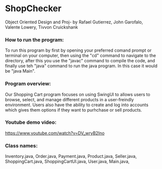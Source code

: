 # ShopChecker
Object Oriented Design and Proj- by Rafael Gutierrez, John Garofalo, Valente Lowery, Tivvon Cruickshank

### How to run the program:
To run this program by first by opening your preferred comand prompt or terminal on your computer, then using the "cd" command to navigate to the directory, after this you use the "javac" command to compile the code, and finally use teh "java" command to run the java program. In this case it would be "java Main".

### Program overview:
Our Shopping Cart program focuses on using SwingUI to allows users to browse, select, and manage different products in a user-freindly environment. Users also have the ability to create and log into accounts which gives them options if they want to purhchase or sell products.

### Youtube demo video:
https://www.youtube.com/watch?v=DV_wryB2Ino

### Class names:
Inventory.java, Order.java, Payment.java, Product.java, Seller.java, ShoppingCart.java, ShoppingCartUI.java, User.java, Main.java, 

